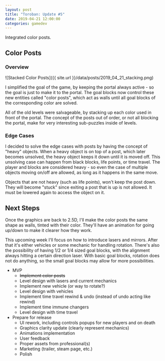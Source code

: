 ```yaml
---
layout: post
title: "Toroban: Update #5"
date: 2019-04-21 12:00:00
categories: gamedev
---
```


Integrated color posts.

## Color Posts

### Overview

![Stacked Color Posts]({{ site.url }}/data/posts/2019_04_21_stacking.png)

I simplified the goal of the game, by keeping the portal always active - so the goal is just to make it to the portal. The goal blocks now control these new entities called "color posts", which act as walls until all goal blocks of the corresponding color are solved.

All of the old levels were salvageable, by stacking up each color used in front of the portal. The concept of the posts out of order, or not all blocking the portal, make for very interesting sub-puzzles inside of levels.

### Edge Cases

I decided to solve the edge cases with posts by having the concept of "heavy" objects. When a heavy object is on top of a post, which later becomes unsolved, the heavy object keeps it down until it is moved off. This unsolving case can happen from black blocks, life points, or time travel. The player and blocks are considered heavy - so even the case of multiple objects moving on/off are allowed, as long as it happens in the same move.

Objects that are not heavy (such as life points), won't keep the post down. They will become "stuck" since exiting a post that is up is not allowed. It must be lowered again to access the object on it.

## Next Steps

Once the graphics are back to 2.5D, I'll make the color posts the same shape as walls, tinted with their color. They'll have an animation for going up/down to make it clearer how they work.

This upcoming week I'll focus on how to introduce lasers and mirrors. After that it's either vehicles or some mechanic for handling rotation. There's also the possibility of having 1/2 or 1/4 sized goal blocks, with the alignment always hitting a certain direction laser. With basic goal blocks, rotation does not do anything, so the small goal blocks may allow for more possibilities.

* MVP
  * ~~Implement color posts~~
  * Level design with lasers and current mechanics
  * Implement new vehicle (or way to rotate?)
  * Level design with vehicles
  * Implement time travel rewind & undo (instead of undo acting like rewind)
  * Implement time immune changers
  * Level design with time travel
* Prepare for release
  * UI rework, including controls popups for new players and on death
  * Graphics clarity update (clearly represent mechanics)
  * Animations implementation
  * User feedback
  * Proper assets from professional(s)
  * Marketing (trailer, steam page, etc.)
  * Polish
